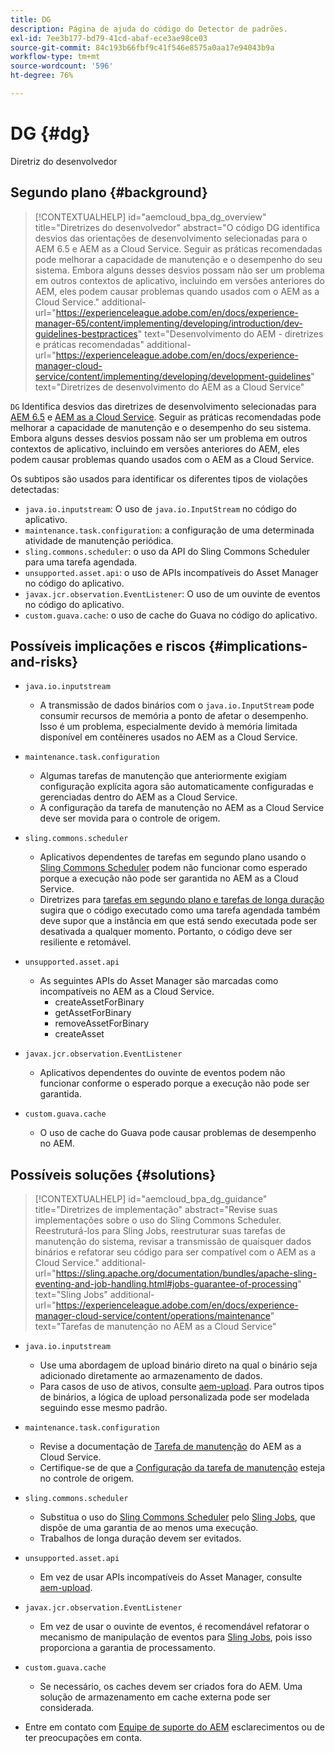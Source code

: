```yaml
---
title: DG
description: Página de ajuda do código do Detector de padrões.
exl-id: 7ee3b177-bd79-41cd-abaf-ece3ae98ce03
source-git-commit: 84c193b66fbf9c41f546e8575a0aa17e94043b9a
workflow-type: tm+mt
source-wordcount: '596'
ht-degree: 76%

---
```


# DG {#dg}

Diretriz do desenvolvedor

## Segundo plano {#background}

>[!CONTEXTUALHELP]
>id="aemcloud_bpa_dg_overview"
>title="Diretrizes do desenvolvedor"
>abstract="O código DG identifica desvios das orientações de desenvolvimento selecionadas para o AEM 6.5 e AEM as a Cloud Service. Seguir as práticas recomendadas pode melhorar a capacidade de manutenção e o desempenho do seu sistema. Embora alguns desses desvios possam não ser um problema em outros contextos de aplicativo, incluindo em versões anteriores do AEM, eles podem causar problemas quando usados com o AEM as a Cloud Service."
>additional-url="https://experienceleague.adobe.com/en/docs/experience-manager-65/content/implementing/developing/introduction/dev-guidelines-bestpractices" text="Desenvolvimento do AEM - diretrizes e práticas recomendadas"
>additional-url="https://experienceleague.adobe.com/en/docs/experience-manager-cloud-service/content/implementing/developing/development-guidelines" text="Diretrizes de desenvolvimento do AEM as a Cloud Service"


`DG`  Identifica desvios das diretrizes de desenvolvimento selecionadas para [AEM 6.5](https://experienceleague.adobe.com/en/docs/experience-manager-65/content/implementing/developing/introduction/dev-guidelines-bestpractices) e [AEM as a Cloud Service](https://experienceleague.adobe.com/en/docs/experience-manager-cloud-service/content/implementing/developing/development-guidelines). Seguir as práticas recomendadas pode melhorar a capacidade de manutenção e o desempenho do seu sistema. Embora alguns desses desvios possam não ser um problema em outros contextos de aplicativo, incluindo em versões anteriores do AEM, eles podem causar problemas quando usados com o AEM as a Cloud Service.

Os subtipos são usados para identificar os diferentes tipos de violações detectadas:

* `java.io.inputstream`: O uso de `java.io.InputStream` no código do aplicativo.
* `maintenance.task.configuration`: a configuração de uma determinada atividade de manutenção periódica.
* `sling.commons.scheduler`: o uso da API do Sling Commons Scheduler para uma tarefa agendada.
* `unsupported.asset.api`: o uso de APIs incompatíveis do Asset Manager no código do aplicativo.
* `javax.jcr.observation.EventListener`: O uso de um ouvinte de eventos no código do aplicativo.
* `custom.guava.cache`: o uso de cache do Guava no código do aplicativo.

## Possíveis implicações e riscos {#implications-and-risks}

* `java.io.inputstream`
   * A transmissão de dados binários com o `java.io.InputStream` pode consumir recursos de memória a ponto de afetar o desempenho. Isso é um problema, especialmente devido à memória limitada disponível em contêineres usados no AEM as a Cloud Service.

* `maintenance.task.configuration`
   * Algumas tarefas de manutenção que anteriormente exigiam configuração explícita agora são automaticamente configuradas e gerenciadas dentro do AEM as a Cloud Service.
   * A configuração da tarefa de manutenção no AEM as a Cloud Service deve ser movida para o controle de origem.

* `sling.commons.scheduler`
   * Aplicativos dependentes de tarefas em segundo plano usando o [Sling Commons Scheduler](https://sling.apache.org/documentation/bundles/scheduler-service-commons-scheduler.html) podem não funcionar como esperado porque a execução não pode ser garantida no AEM as a Cloud Service.
   * Diretrizes para [tarefas em segundo plano e tarefas de longa duração](https://experienceleague.adobe.com/en/docs/experience-manager-cloud-service/content/implementing/developing/development-guidelines#background-tasks-and-long-running-jobs) sugira que o código executado como uma tarefa agendada também deve supor que a instância em que está sendo executada pode ser desativada a qualquer momento. Portanto, o código deve ser resiliente e retomável.

* `unsupported.asset.api`
   * As seguintes APIs do Asset Manager são marcadas como incompatíveis no AEM as a Cloud Service.
      * createAssetForBinary
      * getAssetForBinary
      * removeAssetForBinary
      * createAsset

* `javax.jcr.observation.EventListener`
   * Aplicativos dependentes do ouvinte de eventos podem não funcionar conforme o esperado porque a execução não pode ser garantida.

* `custom.guava.cache`
   * O uso de cache do Guava pode causar problemas de desempenho no AEM.


## Possíveis soluções {#solutions}

>[!CONTEXTUALHELP]
>id="aemcloud_bpa_dg_guidance"
>title="Diretrizes de implementação"
>abstract="Revise suas implementações sobre o uso do Sling Commons Scheduler. Reestruturá-los para Sling Jobs, reestruturar suas tarefas de manutenção do sistema, revisar a transmissão de quaisquer dados binários e refatorar seu código para ser compatível com o AEM as a Cloud Service."
>additional-url="https://sling.apache.org/documentation/bundles/apache-sling-eventing-and-job-handling.html#jobs-guarantee-of-processing" text="Sling Jobs"
>additional-url="https://experienceleague.adobe.com/en/docs/experience-manager-cloud-service/content/operations/maintenance" text="Tarefas de manutenção no AEM as a Cloud Service"

* `java.io.inputstream`
   * Use uma abordagem de upload binário direto na qual o binário seja adicionado diretamente ao armazenamento de dados.
   * Para casos de uso de ativos, consulte [aem-upload](https://github.com/adobe/aem-upload). Para outros tipos de binários, a lógica de upload personalizada pode ser modelada seguindo esse mesmo padrão.

* `maintenance.task.configuration`
   * Revise a documentação de [Tarefa de manutenção](https://experienceleague.adobe.com/en/docs/experience-manager-cloud-service/content/operations/maintenance) do AEM as a Cloud Service.
   * Certifique-se de que a [Configuração da tarefa de manutenção](https://experienceleague.adobe.com/en/docs/experience-manager-cloud-service/content/implementing/deploying/overview#maintenance-tasks-configuration-in-source-control) esteja no controle de origem.

* `sling.commons.scheduler`
   * Substitua o uso do [Sling Commons Scheduler](https://sling.apache.org/documentation/bundles/scheduler-service-commons-scheduler.html) pelo [Sling Jobs](https://sling.apache.org/documentation/bundles/apache-sling-eventing-and-job-handling.html#jobs-guarantee-of-processing), que dispõe de uma garantia de ao menos uma execução.
   * Trabalhos de longa duração devem ser evitados.

* `unsupported.asset.api`
   * Em vez de usar APIs incompatíveis do Asset Manager, consulte [aem-upload](https://github.com/adobe/aem-upload).

* `javax.jcr.observation.EventListener`
   * Em vez de usar o ouvinte de eventos, é recomendável refatorar o mecanismo de manipulação de eventos para [Sling Jobs](https://sling.apache.org/documentation/bundles/apache-sling-eventing-and-job-handling.html#jobs-guarantee-of-processing), pois isso proporciona a garantia de processamento.

* `custom.guava.cache`
   * Se necessário, os caches devem ser criados fora do AEM. Uma solução de armazenamento em cache externa pode ser considerada.
* Entre em contato com [Equipe de suporte do AEM](https://helpx.adobe.com/br/enterprise/using/support-for-experience-cloud.html) esclarecimentos ou de ter preocupações em conta.
